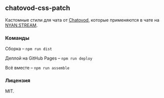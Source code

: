 ## chatovod-css-patch

Кастомные стили для чата от [Chatovod](https://chatovod.ru), которые применяются в чате на [NYAN.STREAM](https://nyan.stream).

### Команды

Cборка – `npm run dist`

Деплой на GitHub Pages – `npm run deploy`

Всё вместе – `npm run assemble`

### Лицензия

MIT.
